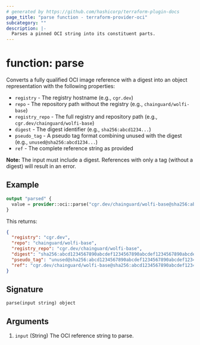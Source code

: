 ```yaml
---
# generated by https://github.com/hashicorp/terraform-plugin-docs
page_title: "parse function - terraform-provider-oci"
subcategory: ""
description: |-
  Parses a pinned OCI string into its constituent parts.
---
```


# function: parse

Converts a fully qualified OCI image reference with a digest into an object representation with the following properties:

- `registry` - The registry hostname (e.g., `cgr.dev`)
- `repo` - The repository path without the registry (e.g., `chainguard/wolfi-base`)
- `registry_repo` - The full registry and repository path (e.g., `cgr.dev/chainguard/wolfi-base`)
- `digest` - The digest identifier (e.g., `sha256:abcd1234...`)
- `pseudo_tag` - A pseudo tag format combining unused with the digest (e.g., `unused@sha256:abcd1234...`)
- `ref` - The complete reference string as provided

**Note:** The input must include a digest. References with only a tag (without a digest) will result in an error.

## Example

```terraform
output "parsed" {
  value = provider::oci::parse("cgr.dev/chainguard/wolfi-base@sha256:abcd1234567890abcdef1234567890abcdef1234567890abcdef1234567890ab")
}
```

This returns:
```json
{
  "registry": "cgr.dev",
  "repo": "chainguard/wolfi-base",
  "registry_repo": "cgr.dev/chainguard/wolfi-base",
  "digest": "sha256:abcd1234567890abcdef1234567890abcdef1234567890abcdef1234567890ab",
  "pseudo_tag": "unused@sha256:abcd1234567890abcdef1234567890abcdef1234567890abcdef1234567890ab",
  "ref": "cgr.dev/chainguard/wolfi-base@sha256:abcd1234567890abcdef1234567890abcdef1234567890abcdef1234567890ab"
}
```



## Signature

<!-- signature generated by tfplugindocs -->
```text
parse(input string) object
```

## Arguments

<!-- arguments generated by tfplugindocs -->
1. `input` (String) The OCI reference string to parse.
